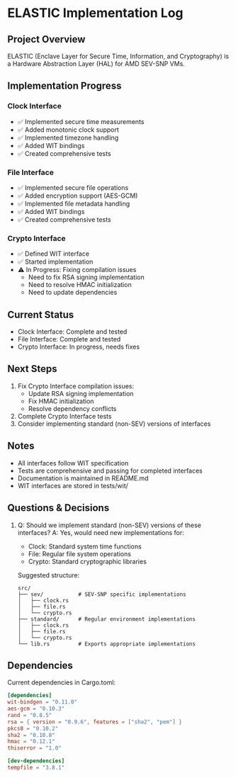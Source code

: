 # ELASTIC Implementation Log

## Project Overview
ELASTIC (Enclave Layer for Secure Time, Information, and Cryptography) is a Hardware Abstraction Layer (HAL) for AMD SEV-SNP VMs.

## Implementation Progress

### Clock Interface
- ✅ Implemented secure time measurements
- ✅ Added monotonic clock support
- ✅ Implemented timezone handling
- ✅ Added WIT bindings
- ✅ Created comprehensive tests

### File Interface
- ✅ Implemented secure file operations
- ✅ Added encryption support (AES-GCM)
- ✅ Implemented file metadata handling
- ✅ Added WIT bindings
- ✅ Created comprehensive tests

### Crypto Interface
- ✅ Defined WIT interface
- ✅ Started implementation
- ⚠️ In Progress: Fixing compilation issues
  - Need to fix RSA signing implementation
  - Need to resolve HMAC initialization
  - Need to update dependencies

## Current Status
- Clock Interface: Complete and tested
- File Interface: Complete and tested
- Crypto Interface: In progress, needs fixes

## Next Steps
1. Fix Crypto Interface compilation issues:
   - Update RSA signing implementation
   - Fix HMAC initialization
   - Resolve dependency conflicts
2. Complete Crypto Interface tests
3. Consider implementing standard (non-SEV) versions of interfaces

## Notes
- All interfaces follow WIT specification
- Tests are comprehensive and passing for completed interfaces
- Documentation is maintained in README.md
- WIT interfaces are stored in tests/wit/

## Questions & Decisions
1. Q: Should we implement standard (non-SEV) versions of these interfaces?
   A: Yes, would need new implementations for:
   - Clock: Standard system time functions
   - File: Regular file system operations
   - Crypto: Standard cryptographic libraries
   
   Suggested structure:
   ```
   src/
   ├── sev/           # SEV-SNP specific implementations
   │   ├── clock.rs
   │   ├── file.rs
   │   └── crypto.rs
   ├── standard/      # Regular environment implementations
   │   ├── clock.rs
   │   ├── file.rs
   │   └── crypto.rs
   └── lib.rs         # Exports appropriate implementations
   ```

## Dependencies
Current dependencies in Cargo.toml:
```toml
[dependencies]
wit-bindgen = "0.11.0"
aes-gcm = "0.10.3"
rand = "0.8.5"
rsa = { version = "0.9.6", features = ["sha2", "pem"] }
pkcs8 = "0.10.2"
sha2 = "0.10.8"
hmac = "0.12.1"
thiserror = "1.0"

[dev-dependencies]
tempfile = "3.8.1"
``` 